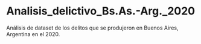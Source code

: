 # Analisis_delictivo_Bs.As.-Arg._2020
Análisis de dataset de los delitos que se produjeron en Buenos Aires, Argentina en el 2020.
